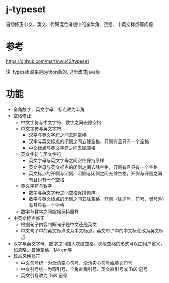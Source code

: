# j-typeset
自动修正中文、英文、代码混合排版中的全半角、空格、中英文标点等问题

# 参考 
https://github.com/martinwu42/typeset

注: typeset 原来是python版的, 这里改成java版

# 功能
* 全角数字、英文字母、标点改为半角
* 空格修正
  * 中文字符与中文字符、数字之间去除空格
  * 中文字符与英文字符
    * 汉字与英文字母之间去除空格
    * 汉字与英文标点的闭侧之间去除空格，开侧有且只有一个空格
    * 中文标点与英文字符之间去除空格
  * 英文字符与英文字符
    * 英文字母与英文字母之间空格保持原样
    * 英文字母与英文标点的闭侧之间去除空格，开侧有且只有一个空格
    * 英文标点的开侧与闭侧、闭侧与闭侧之间去除空格，开侧与开侧之间有且只有一个空格
  * 英文字符与数字
    * 数字与英文字母之间空格保持原样
    * 数字与英文标点的闭侧之间去除空格，开侧（除逗号、句号、冒号外）有且只有一个空格
  * 数字与数字之间空格保持原样
* 中英文标点修正
  * 根据句子内容判断句子是中文还是英文
  * 中文句子中的英文标点改为中文标点，英文句子中的中文标点改为英文标点
* 汉字与英文字母、数字之间插入次级空格，次级空格的形式可以由用户定义，如忽略、普通空格、1/4 em等
* 标点风格修正
  * 中文句号统一为全角空心句号、全角实心句号或英文句号
  * 中文引号统一为弯引号、全角直角引号、英文直引号或 TeX 记号
  * 英文引号改为 TeX 记号
  